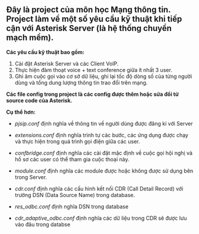 **Đây là project của môn học Mạng thông tin. Project làm về một số yêu cầu kỹ thuật khi tiếp cận với Asterisk Server (là hệ thống chuyển mạch mềm).**
-
**Các yêu cầu kỹ thuật bao gồm:**
1. Cài đặt Asterisk Server và các Client VoIP.
2. Thực hiện đàm thoạt voice + text conference giữa ít nhất 3 user.
3. Ghi âm cuộc gọi vào cơ sở dữ liệu, ghi lại tốc độ dòng số của từng người dùng và tổng dung lượng thông tin trao đổi trên mạng.

**Các file config trong project là các config được thêm hoặc sửa đổi từ source code của Asterisk.**

**Cụ thể hơn:**

* *pjsip.conf* định nghĩa về thông tin về người dùng được đăng kí với Server

* *extensions.conf* định nghĩa trình tự các bước, các ứng dụng được chạy và thực hiện trong quá trình gọi điện giữa các user.

* *confbridge.conf* định nghĩa các cài đặt mặc định về cuộc gọi hội nghị và hồ sơ các user có thể tham gia cuộc thoại này.

* *module.conf* định nghĩa các module được hoặc không được sử dụng bên trong Server.

* *cdr.conf* định nghĩa các cấu hình kết nối CDR (Call Detail Record) với trường DSN (Data Source Name) trong database.

* *res_odbc.conf* định nghĩa DSN trong database

* *cdr_adaptive_odbc.conf* định nghĩa các dữ liệu trong CDR sẽ được lưu vào đâu trong databse

